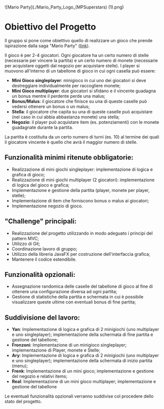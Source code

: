 ![Mario Party](./Mario_Party_Logo_(MPSuperstars) (1).png)

# Obiettivo del Progetto

Il gruppo si pone come obiettivo quello di realizzare un gioco che prende ispirazione dalla saga "Mario Party" ([link](https://it.wikipedia.org/wiki/Mario_Party_(serie))).

Il gioco è per 2-4 giocatori. Ogni giocatore ha un certo numero di stelle (necessarie per vincere la partita) e un certo numero di monete (necessarie per acquistare oggetti dal negozio per acquistare stelle). I player si muovono all'interno di un tabellone di gioco in cui ogni casella può essere:

- **Mini Gioco singleplayer**: minigioco in cui uno dei giocatori si deve destreggiare individualmente per raccogliere monete;
- **Mini Gioco multiplayer**: due giocatori si sfidano e il vincente guadagna un bonus mentre il perdente perde una malus;
- **Bonus/Malus**: il giocatore che finisce su una di queste caselle può vedersi ottenere un bonus o un malus;
- **Stella**: il giocatore che capita su una di queste caselle può acquistare (nel caso in cui abbia abbastanza monete) una stella;
- **Negozio**: il player può acquistare item (es. potenziamenti) con le monete guadagnate durante la partita.

La partita è costituita da un certo numero di turni (es. 10) al termine dei quali il giocatore vincente è quello che avrà il maggior numero di stelle.

## Funzionalità minimi ritenute obbligatorie:

- Realizzazione di mini giochi singleplayer: implementazione di logica e grafica di gioco;
- Realizzazione di mini giochi multiplayer (2 giocatori): implementazione di logica del gioco e grafica;
- Implementazione e gestione della partita (player, monete per player, stelle);
- Implementazione di item che forniscono bonus o malus ai giocatori;
- Implementazione negozio di gioco.

## "Challenge" principali:

- Realizzazione del progetto utilizzando in modo adeguato i principi del pattern MVC;
- Utilizzo di Git;
- Coordinazione lavoro di gruppo;
- Utilizzo della libreria JavaFX per costruzione dell'interfaccia grafica;
- Mantenere il codice estendibile.

## Funzionalità opzionali:

- Assegnazione randomica delle caselle del tabellone di gioco al fine di ottenere una configurazione diversa ad ogni partita;
- Gestione di statistiche della partita e schermata in cui è possibile visualizzare queste ultime con eventuali bonus di fine partita;

## Suddivisione del lavoro:

- **Yan**: Implementazione di logica e grafica di 2 minigiochi (uno multiplayer e uno singleplayer); implementazione della schermata di fine partita e gestione del tabellone;
- **Fronzoni**: Implementazione di un minigioco singleplayer; implementazione di Player, monete e Stelle;
- **Ary**: Implementazione di logica e grafica di 2 minigiochi (uno multiplayer e uno singleplayer); implementazione della schermata di inizio partita (menu);
- **Frenk**: Implementazione di un mini gioco; implementazione e gestione del negozio e relativi items;
- **Real**: Implementazione di un mini gioco multiplayer; implementazione e gestione del tabellone

Le eventuali funzionalità opzionali verranno suddivise col procedere dello stato del progetto.
